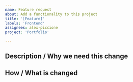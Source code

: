 ```yaml
---
name: Feature request
about: Add a functionality to this project
title: '[Feature]'
labels: 'Frontend'
assignees: alex-piccione
project: 'Portfolio'

---
```


## Description / Why we need this change

## How / What is changed


